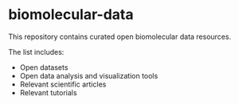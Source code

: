 # biomolecular-data
This repository contains curated open biomolecular data resources.

The list includes:
- Open datasets
- Open data analysis and visualization tools
- Relevant scientific articles
- Relevant tutorials
